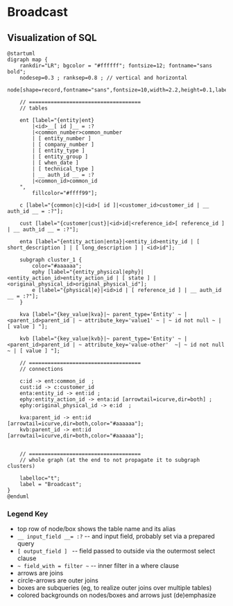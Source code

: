 # Broadcast

## Visualization of SQL


```plantuml
@startuml
digraph map {
    rankdir="LR"; bgcolor = "#ffffff"; fontsize=12; fontname="sans bold";
    nodesep=0.3 ; ranksep=0.8 ; // vertical and horizontal
    node[shape=record,fontname="sans",fontsize=10,width=2.2,height=0.1,labeljust=l,fillcolor="#e0e0e0",style=filled];

    // ====================================
    // tables
    
    ent [label="{entity|ent}
        |<id>__[ id ]__ = :? 
        |<common_number>common_number
        | [ entity_number ]
        | [ company_number ]
        | [ entity_type ]
        | [ entity_group ]
        | [ when_date ]
        | [ technical_type ]
        | __ auth_id __ = :?
        |<common_id>common_id
    ", 
        fillcolor="#ffff99"];
        
    c [label="{common|c}|<id>[ id ]|<customer_id>customer_id | __ auth_id __ = :?"];
    
    cust [label="{customer|cust}|<id>id|<reference_id>[ reference_id ] | __ auth_id __ = :?"];
    
    enta [label="{entity_action|enta}|<entity_id>entity_id | [ short_description ] | [ long_description ] | <id>id"];
    
    subgraph cluster_1 {
        color="#aaaaaa";
        ephy [label="{entity_physical|ephy}|<entity_action_id>entity_action_id | [ state ] | <original_physical_id>original_physical_id"];
        e [label="{physical|e}|<id>id | [ reference_id ] | __ auth_id __ = :?"];
    }

    kva [label="{key_value|kva}|~ parent_type='Entity' ~ | <parent_id>parent_id | ~ attribute_key='value1' ~ | ~ id not null ~ | [ value ] "];
    
    kvb [label="{key_value|kvb}|~ parent_type='Entity' ~ | <parent_id>parent_id | ~ attribute_key='value-other'  ~| ~ id not null ~ | [ value ] "];

    // ====================================
    // connections
    
    c:id -> ent:common_id  ;
    cust:id -> c:customer_id
    enta:entity_id -> ent:id ;
    ephy:entity_action_id -> enta:id [arrowtail=icurve,dir=both] ;
    ephy:original_physical_id -> e:id  ;
    
    kva:parent_id -> ent:id [arrowtail=icurve,dir=both,color="#aaaaaa"];
    kvb:parent_id -> ent:id [arrowtail=icurve,dir=both,color="#aaaaaa"]; 


    // ====================================
    // whole graph (at the end to not propagate it to subgraph clusters)
    
    labelloc="t";    
    label = "Broadcast";
}
@enduml
```

### Legend Key
 
 * top row of node/box shows the table name and its alias 
 * `__ input_field __= :?` -- and input field, probably set via a prepared query
 * `[ output_field ] ` -- field passed to outside via the outermost select clause
 * `~ field_with = filter ~` -- inner filter in a where clause
 * arrows are joins
 * circle-arrows are outer joins
 * boxes are subqueries (eg, to realize outer joins over multiple tables)
 * colored backgrounds on nodes/boxes and arrows just (de)emphasize



